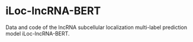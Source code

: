 # iLoc-lncRNA-BERT
Data and code of the lncRNA subcellular localization multi-label prediction model iLoc-lncRNA-BERT.
